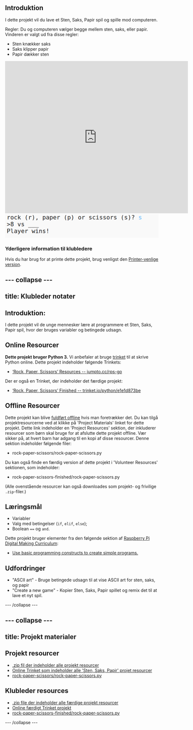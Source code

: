 ## Introduktion

I dette projekt vil du lave et Sten, Saks, Papir spil og spille mod computeren.

Regler: Du og computeren vælger begge mellem sten, saks, eller papir. Vinderen er valgt ud fra disse regler:

* Sten knækker saks
* Saks klipper papir
* Papir dækker sten

<div class="trinket">
  <iframe src="https://trinket.io/embed/python/e1e1d873be?outputOnly=true&start=result" width="600" height="500" frameborder="0" marginwidth="0" marginheight="0" allowfullscreen>
  </iframe>
  <img src="images/rps-final.png">
</div>

### Yderligere information til klubledere

Hvis du har brug for at printe dette projekt, brug venligst den [Printer-venlige version](https://projects.raspberrypi.org/en/projects/rock-paper-scissors/print).

## \--- collapse \---

## title: Klubleder notater

## Introduktion:

I dette projekt vil de unge mennesker lære at programmere et Sten, Saks, Papir spil, hvor der bruges variabler og betingede udsagn.

## Online Resourcer

**Dette projekt bruger Python 3.** Vi anbefaler at bruge [trinket](https://trinket.io/) til at skrive Python online. Dette projekt indeholder følgende Trinkets:

* [‘Rock, Paper, Scissors’ Resources -- jumpto.cc/rps-go](http://jumpto.cc/rps-go)

Der er også en Trinket, der indeholder det færdige projekt:

* [‘Rock, Paper, Scissors’ Finished -- trinket.io/python/e1e1d873be](https://trinket.io/python/e1e1d873be)

## Offline Resourcer

Dette projekt kan blive [fuldført offline](https://www.codeclubprojects.org/en-GB/resources/python-working-offline/) hvis man foretrækker det. Du kan tilgå projektresourcerne ved at klikke på 'Project Materials' linket for dette projekt. Dette link indeholder en 'Project Resources' sektion, der inkluderer resourcer som børn skal bruge for at afslutte dette projekt offline. Vær sikker på, at hvert barn har adgang til en kopi af disse resourcer. Denne sektion indeholder følgende filer:

* rock-paper-scissors/rock-paper-scissors.py

Du kan også finde en færdig version af dette projekt i 'Volunteer Resources' sektionen, som indeholder:

* rock-paper-scissors-finished/rock-paper-scissors.py

(Alle ovenstående resourcer kan også downloades som projekt- og frivilige `.zip`-filer.)

## Læringsmål

* Variabler
* Valg med betingelser (`if`, `elif`, `else`); 
* Boolean `==` og `and`.

Dette projekt bruger elementer fra den følgende sektion af [Raspberry Pi Digital Making Curriculum](http://rpf.io/curriculum):

* [Use basic programming constructs to create simple programs.](https://www.raspberrypi.org/curriculum/programming/creator)

## Udfordringer

* "ASCII art" - Bruge betingede udsagn til at vise ASCII art for sten, saks, og papir
* "Create a new game" - Kopier Sten, Saks, Papir spillet og remix det til at lave et nyt spil.

\--- /collapse \---

## \--- collapse \---

## title: Projekt materialer

## Projekt resourcer

* [.zip fil der indeholder alle projekt resourcer](resources/rock-paper-scissors-project-resources.zip)
* [Online Trinket som indeholder alle 'Sten, Saks, Papir' projet resourcer](http://jumpto.cc/rps-go)
* [rock-paper-scissors/rock-paper-scissors.py](resources/rock-paper-scissors-rock-paper-scissors.py)

## Klubleder resources

* [.zip file der indeholder alle færdige projekt resourcer](resources/rock-paper-scissors-volunteer-resources.zip)
* [Online færdigt Trinket projekt](https://trinket.io/python/e1e1d873be)
* [rock-paper-scissors-finished/rock-paper-scissors.py](resources/rock-paper-scissors-finished-rock-paper-scissors.py)

\--- /collapse \---